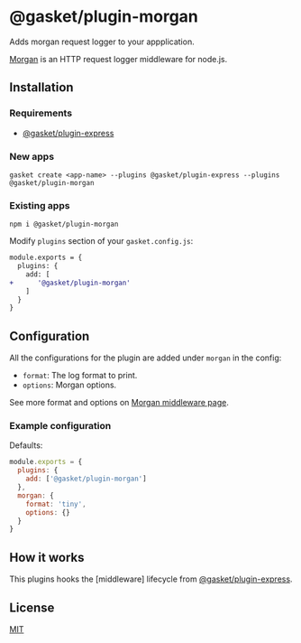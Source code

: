 # @gasket/plugin-morgan

Adds morgan request logger to your appplication.

[Morgan] is an HTTP request logger middleware for node.js.

## Installation

### Requirements

- [@gasket/plugin-express]

### New apps

```
gasket create <app-name> --plugins @gasket/plugin-express --plugins @gasket/plugin-morgan
```

### Existing apps

```
npm i @gasket/plugin-morgan
```

Modify `plugins` section of your `gasket.config.js`:

```diff
module.exports = {
  plugins: {
    add: [
+      '@gasket/plugin-morgan'
    ]
  }
}
```

## Configuration

All the configurations for the plugin are added under `morgan` in the config:

- `format`: The log format to print.
- `options`: Morgan options.

See more format and options on [Morgan middleware page][Morgan].

### Example configuration

Defaults:

```js
module.exports = {
  plugins: {
    add: ['@gasket/plugin-morgan']
  },
  morgan: {
    format: 'tiny',
    options: {}
  }
}
```

## How it works

This plugins hooks the [middleware] lifecycle from [@gasket/plugin-express].

## License

[MIT](./LICENSE.md)

<!-- LINKS -->

[Morgan]: http://expressjs.com/en/resources/middleware/morgan.html
[@gasket/plugin-express]: /packages/gasket-plugin-express/README.md
